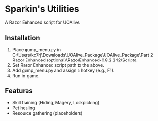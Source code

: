 # Sparkin's Utilities
A Razor Enhanced script for UOAlive.

## Installation
1. Place gump_menu.py in C:\Users\kc7rj\Downloads\UOAlive_Package\UOAlive_Package\Part 2 Razor Enhanced (optional)\RazorEnhanced-0.8.2.242\Scripts.
2. Set Razor Enhanced script path to the above.
3. Add gump_menu.py and assign a hotkey (e.g., F1).
4. Run in-game.

## Features
- Skill training (Hiding, Magery, Lockpicking)
- Pet healing
- Resource gathering (placeholders)